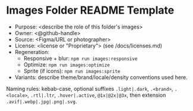 # Images Folder README Template

- Purpose: <describe the role of this folder's images>
- Owner: <@github-handle>
- Source: <Figma/URL or photographer>
- License: <license or "Proprietary"> (see /docs/licenses.md)
- Regeneration:
  - Responsive + blur: `npm run images:responsive`
  - Optimize: `npm run images:optimize`
  - Sprite (if icons): `npm run images:sprite`
- Variants: describe theme/brand/locale/density conventions used here.

Naming rules: kebab-case, optional suffixes `.light|.dark`, `.<brand>`, `.<locale>`, `.rtl|.ltr`, `.hover|.active`, `@1x|@2x|@3x`, then extension `.avif|.webp|.jpg|.png|.svg`.

